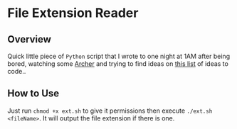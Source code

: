# File Extension Reader

## Overview
Quick little piece of `Python` script that I wrote to one night at 1AM after being bored, watching some [Archer](https://www.netflix.com/title/70171942) and trying to find ideas on [this list](https://github.com/joereynolds/what-to-code) of ideas to code..

## How to Use
Just run `chmod +x ext.sh` to give it permissions then execute `./ext.sh <fileName>`. It will output the file extension if there is one.
